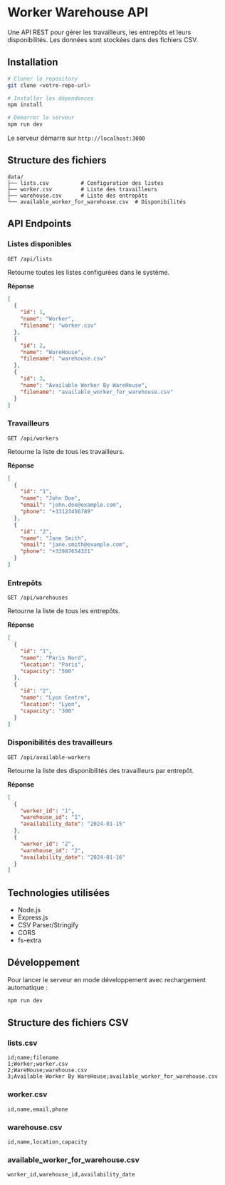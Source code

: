# Worker Warehouse API

Une API REST pour gérer les travailleurs, les entrepôts et leurs disponibilités. Les données sont stockées dans des fichiers CSV.

## Installation

```bash
# Cloner le repository
git clone <votre-repo-url>

# Installer les dépendances
npm install

# Démarrer le serveur
npm run dev
```

Le serveur démarre sur `http://localhost:3000`

## Structure des fichiers

```
data/
├── lists.csv          # Configuration des listes
├── worker.csv         # Liste des travailleurs
├── warehouse.csv      # Liste des entrepôts
└── available_worker_for_warehouse.csv  # Disponibilités
```

## API Endpoints

### Listes disponibles

```http
GET /api/lists
```

Retourne toutes les listes configurées dans le système.

**Réponse**
```json
[
  {
    "id": 1,
    "name": "Worker",
    "filename": "worker.csv"
  },
  {
    "id": 2,
    "name": "WareHouse",
    "filename": "warehouse.csv"
  },
  {
    "id": 3,
    "name": "Available Worker By WareHouse",
    "filename": "available_worker_for_warehouse.csv"
  }
]
```

### Travailleurs

```http
GET /api/workers
```

Retourne la liste de tous les travailleurs.

**Réponse**
```json
[
  {
    "id": "1",
    "name": "John Doe",
    "email": "john.doe@example.com",
    "phone": "+33123456789"
  },
  {
    "id": "2",
    "name": "Jane Smith",
    "email": "jane.smith@example.com",
    "phone": "+33987654321"
  }
]
```

### Entrepôts

```http
GET /api/warehouses
```

Retourne la liste de tous les entrepôts.

**Réponse**
```json
[
  {
    "id": "1",
    "name": "Paris Nord",
    "location": "Paris",
    "capacity": "500"
  },
  {
    "id": "2",
    "name": "Lyon Centre",
    "location": "Lyon",
    "capacity": "300"
  }
]
```

### Disponibilités des travailleurs

```http
GET /api/available-workers
```

Retourne la liste des disponibilités des travailleurs par entrepôt.

**Réponse**
```json
[
  {
    "worker_id": "1",
    "warehouse_id": "1",
    "availability_date": "2024-01-15"
  },
  {
    "worker_id": "2",
    "warehouse_id": "2",
    "availability_date": "2024-01-16"
  }
]
```

## Technologies utilisées

- Node.js
- Express.js
- CSV Parser/Stringify
- CORS
- fs-extra

## Développement

Pour lancer le serveur en mode développement avec rechargement automatique :

```bash
npm run dev
```

## Structure des fichiers CSV

### lists.csv
```csv
id;name;filename
1;Worker;worker.csv
2;WareHouse;warehouse.csv
3;Available Worker By WareHouse;available_worker_for_warehouse.csv
```

### worker.csv
```csv
id,name,email,phone
```

### warehouse.csv
```csv
id,name,location,capacity
```

### available_worker_for_warehouse.csv
```csv
worker_id,warehouse_id,availability_date
```